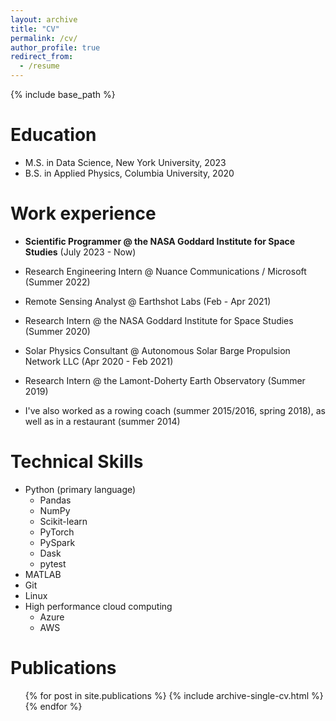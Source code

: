 ```yaml
---
layout: archive
title: "CV"
permalink: /cv/
author_profile: true
redirect_from:
  - /resume
---
```


{% include base_path %}

Education
======
* M.S. in Data Science, New York University, 2023
* B.S. in Applied Physics, Columbia University, 2020

Work experience
======

* **Scientific Programmer @ the NASA Goddard Institute for Space Studies** (July 2023 - Now)

* Research Engineering Intern @ Nuance Communications / Microsoft (Summer 2022)

* Remote Sensing Analyst @ Earthshot Labs (Feb - Apr 2021)

* Research Intern @ the NASA Goddard Institute for Space Studies (Summer 2020)

* Solar Physics Consultant @ Autonomous Solar Barge Propulsion Network LLC (Apr 2020 - Feb 2021)

* Research Intern @ the Lamont-Doherty Earth Observatory (Summer 2019)

* I've also worked as a rowing coach (summer 2015/2016, spring 2018), as well as in a restaurant (summer 2014)
  
Technical Skills
======
* Python (primary language)
  * Pandas
  * NumPy
  * Scikit-learn
  * PyTorch
  * PySpark
  * Dask 
  * pytest
* MATLAB
* Git
* Linux
* High performance cloud computing
  * Azure
  * AWS

Publications
======
  <ul>{% for post in site.publications %}
    {% include archive-single-cv.html %}
  {% endfor %}</ul>
